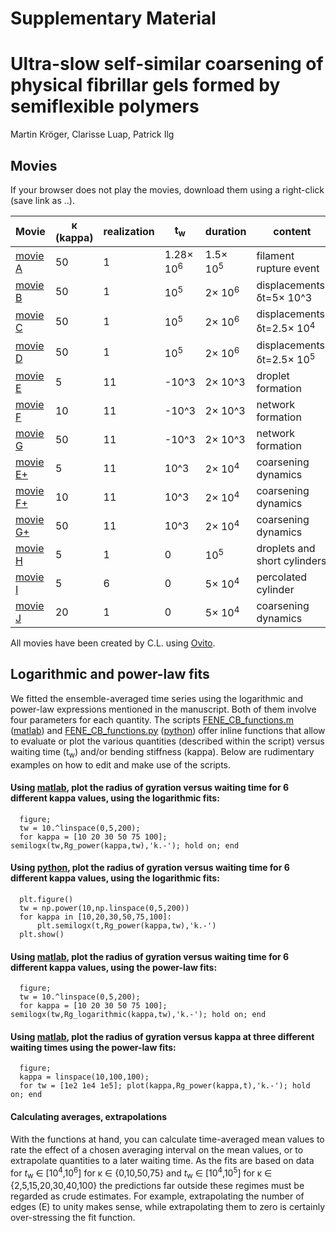 # Supplementary Material

# Ultra-slow self-similar coarsening of physical fibrillar gels formed by semiflexible polymers

Martin Kröger, Clarisse Luap, Patrick Ilg

## Movies

If your browser does not play the movies, download them using a right-click (save link as ..). 

| Movie | &kappa; (kappa) | realization | t<sub>w</sub> | duration | content |
| ---- | ---- | ----  |------------------ | ----  | -----------------------------------------------------------------------   |
|[movie A](https://www.complexfluids.ethz.ch/MK/2024-FENE-CB/kappa=50-tw=1e5-copy=1-rupture.gif) |  50 | 1 | 1.28&times; 10<sup>6</sup> | 1.5&times; 10<sup>5</sup> |  filament rupture event
|[movie B](https://www.complexfluids.ethz.ch/MK/2024-FENE-CB/kappa=50-tw=1e5-copy=1-dframes=1.mp4) | 50 | 1 | 10<sup>5</sup> | 2&times; 10<sup>6</sup> |  displacements, &delta;t=5&times; 10^3|
| [movie C](https://www.complexfluids.ethz.ch/MK/2024-FENE-CB/kappa=50-tw=1e5-copy=1-dframes=5.mp4) | 50 | 1 | 10<sup>5</sup> | 2&times; 10<sup>6</sup>  | displacements, &delta;t=2.5&times; 10<sup>4</sup>|
| [movie D](https://www.complexfluids.ethz.ch/MK/2024-FENE-CB/kappa=50-tw=1e5-copy=1-dframes=50.mp4) | 50 | 1 | 10<sup>5</sup> | 2&times; 10<sup>6</sup>  | displacements, &delta;t=2.5&times; 10<sup>5</sup>|
| [movie E](https://www.complexfluids.ethz.ch/MK/2024-FENE-CB/kappa=5-init-chain-color-openr.mp4) | 5 | 11 | -10^3 | 2&times; 10^3 | droplet formation|
| [movie F](https://www.complexfluids.ethz.ch/MK/2024-FENE-CB/kappa=10-init-chain-color-openr.mp4) | 10 | 11 | -10^3 | 2&times; 10^3 | network formation|
| [movie G](https://www.complexfluids.ethz.ch/MK/2024-FENE-CB/kappa=50-init-chain-color-openr.mp4) | 50 | 11 | -10^3 | 2&times; 10^3 | network formation|
| [movie E+](https://www.complexfluids.ethz.ch/MK/2024-FENE-CB/kappa=5-tw=1e3-chain-color.mp4) | 5 | 11  | 10^3 | 2&times; 10<sup>4</sup> | coarsening dynamics|
| [movie F+](https://www.complexfluids.ethz.ch/MK/2024-FENE-CB/kappa=10-tw=1e3-chain-color.mp4) | 10 | 11 | 10^3 | 2&times; 10<sup>4</sup> | coarsening dynamics|
| [movie G+](https://www.complexfluids.ethz.ch/MK/2024-FENE-CB/kappa=50-tw=1e3-chain-color.mp4) | 50 | 11 | 10^3 | 2&times; 10<sup>4</sup> | coarsening dynamics|
| [movie H](https://www.complexfluids.ethz.ch/MK/2024-FENE-CB/kappa=5-tw=0-copy=1-chain-color-B.mp4) | 5 | 1 | 0 | 10<sup>5</sup>  | droplets and short cylinders|
| [movie I](https://www.complexfluids.ethz.ch/MK/2024-FENE-CB/kappa=5-tw=0-copy=6-chain-color.mp4) | 5 | 6 | 0 | 5&times; 10<sup>4</sup>  | percolated cylinder|
| [movie J](https://www.complexfluids.ethz.ch/MK/2024-FENE-CB/kappa=20-tw=0-copy-1-chain-color.mp4) | 20 | 1 | 0 | 5&times; 10<sup>4</sup>  | coarsening dynamics|

All movies have been created by C.L. using [Ovito](https://www.ovito.org/manual). 

## Logarithmic and power-law fits

We fitted the ensemble-averaged time series using the logarithmic and power-law expressions mentioned in the manuscript. Both of them involve four parameters for each quantity. The scripts [FENE_CB_functions.m](FENE_CB_functions.m) (<a href="https://ch.mathworks.com/" target="_blank">matlab</a>) and [FENE_CB_functions.py](FENE_CB_functions.py) (<a href="https://www.python.org/" target="_blank">python</a>) offer inline functions that allow to evaluate or plot the various quantities (described within the script) versus waiting time (t<sub>w</sub>) and/or bending stiffness (kappa). Below are rudimentary examples on how to edit and make use of the scripts. 

#### Using [matlab](https://ch.mathworks.com/), plot the radius of gyration versus waiting time for 6 different kappa values, using the logarithmic fits: 
   
      figure;
      tw = 10.^linspace(0,5,200); 
      for kappa = [10 20 30 50 75 100]; semilogx(tw,Rg_power(kappa,tw),'k.-'); hold on; end

#### Using [python](https://www.python.org/), plot the radius of gyration versus waiting time for 6 different kappa values, using the logarithmic fits:
   
      plt.figure()
      tw = np.power(10,np.linspace(0,5,200))
      for kappa in [10,20,30,50,75,100]:
          plt.semilogx(t,Rg_power(kappa,tw),'k.-')
      plt.show()

#### Using [matlab](https://ch.mathworks.com/), plot the radius of gyration versus waiting time for 6 different kappa values, using the power-law fits: 
      
      figure;
      tw = 10.^linspace(0,5,200); 
      for kappa = [10 20 30 50 75 100]; semilogx(tw,Rg_logarithmic(kappa,tw),'k.-'); hold on; end

#### Using [matlab](https://ch.mathworks.com/), plot the radius of gyration versus kappa at three different waiting times using the power-law fits: 
      
      figure;
      kappa = linspace(10,100,100);
      for tw = [1e2 1e4 1e5]; plot(kappa,Rg_power(kappa,t),'k.-'); hold on; end

#### Calculating averages, extrapolations

With the functions at hand, you can calculate time-averaged mean values to rate the effect of a chosen averaging interval on the mean values, or to extrapolate quantities to a later waiting time. As the fits are based on data for *t*<sub>w</sub> &in; [10<sup>4</sup>,10<sup>6</sup>] for &kappa; &in; {0,10,50,75} and *t*<sub>w</sub> &in; [10<sup>4</sup>,10<sup>5</sup>] for &kappa; &in; {2,5,15,20,30,40,100} the predictions far outside these regimes must be regarded as  crude estimates. For example, extrapolating the number of edges (E) to unity makes sense, while extrapolating them to zero is certainly over-stressing the fit function. 


